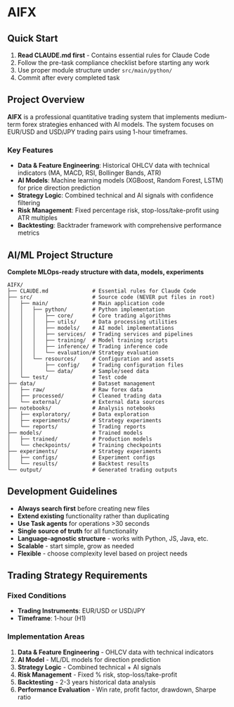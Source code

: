 # AIFX

## Quick Start

1. **Read CLAUDE.md first** - Contains essential rules for Claude Code
2. Follow the pre-task compliance checklist before starting any work
3. Use proper module structure under `src/main/python/`
4. Commit after every completed task

## Project Overview

**AIFX** is a professional quantitative trading system that implements medium-term forex strategies enhanced with AI models. The system focuses on EUR/USD and USD/JPY trading pairs using 1-hour timeframes.

### Key Features

- **Data & Feature Engineering**: Historical OHLCV data with technical indicators (MA, MACD, RSI, Bollinger Bands, ATR)
- **AI Models**: Machine learning models (XGBoost, Random Forest, LSTM) for price direction prediction  
- **Strategy Logic**: Combined technical and AI signals with confidence filtering
- **Risk Management**: Fixed percentage risk, stop-loss/take-profit using ATR multiples
- **Backtesting**: Backtrader framework with comprehensive performance metrics

## AI/ML Project Structure

**Complete MLOps-ready structure with data, models, experiments**

```
AIFX/
├── CLAUDE.md              # Essential rules for Claude Code
├── src/                   # Source code (NEVER put files in root)
│   ├── main/              # Main application code
│   │   ├── python/        # Python implementation
│   │   │   ├── core/      # Core trading algorithms
│   │   │   ├── utils/     # Data processing utilities
│   │   │   ├── models/    # AI model implementations
│   │   │   ├── services/  # Trading services and pipelines
│   │   │   ├── training/  # Model training scripts
│   │   │   ├── inference/ # Trading inference code
│   │   │   └── evaluation/# Strategy evaluation
│   │   └── resources/     # Configuration and assets
│   │       ├── config/    # Trading configuration files
│   │       └── data/      # Sample/seed data
│   └── test/              # Test code
├── data/                  # Dataset management
│   ├── raw/               # Raw forex data
│   ├── processed/         # Cleaned trading data
│   └── external/          # External data sources
├── notebooks/             # Analysis notebooks
│   ├── exploratory/       # Data exploration
│   ├── experiments/       # Strategy experiments
│   └── reports/           # Trading reports
├── models/                # Trained models
│   ├── trained/           # Production models
│   └── checkpoints/       # Training checkpoints
├── experiments/           # Strategy experiments
│   ├── configs/           # Experiment configs
│   └── results/           # Backtest results
└── output/                # Generated trading outputs
```

## Development Guidelines

- **Always search first** before creating new files
- **Extend existing** functionality rather than duplicating  
- **Use Task agents** for operations >30 seconds
- **Single source of truth** for all functionality
- **Language-agnostic structure** - works with Python, JS, Java, etc.
- **Scalable** - start simple, grow as needed
- **Flexible** - choose complexity level based on project needs

## Trading Strategy Requirements

### Fixed Conditions
- **Trading Instruments**: EUR/USD or USD/JPY
- **Timeframe**: 1-hour (H1)

### Implementation Areas
1. **Data & Feature Engineering** - OHLCV data with technical indicators
2. **AI Model** - ML/DL models for direction prediction  
3. **Strategy Logic** - Combined technical + AI signals
4. **Risk Management** - Fixed % risk, stop-loss/take-profit
5. **Backtesting** - 2-3 years historical data analysis
6. **Performance Evaluation** - Win rate, profit factor, drawdown, Sharpe ratio